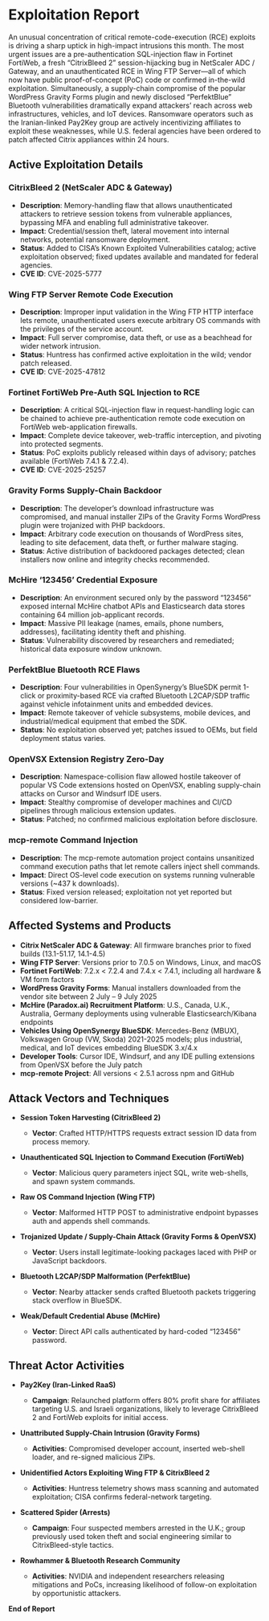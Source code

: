 # Exploitation Report

An unusual concentration of critical remote-code-execution (RCE) exploits is driving a sharp uptick in high-impact intrusions this month. The most urgent issues are a pre-authentication SQL-injection flaw in Fortinet FortiWeb, a fresh “CitrixBleed 2” session-hijacking bug in NetScaler ADC / Gateway, and an unauthenticated RCE in Wing FTP Server—all of which now have public proof-of-concept (PoC) code or confirmed in-the-wild exploitation. Simultaneously, a supply-chain compromise of the popular WordPress Gravity Forms plugin and newly disclosed “PerfektBlue” Bluetooth vulnerabilities dramatically expand attackers’ reach across web infrastructures, vehicles, and IoT devices. Ransomware operators such as the Iranian-linked Pay2Key group are actively incentivizing affiliates to exploit these weaknesses, while U.S. federal agencies have been ordered to patch affected Citrix appliances within 24 hours.

## Active Exploitation Details

### CitrixBleed 2 (NetScaler ADC & Gateway)
- **Description**: Memory-handling flaw that allows unauthenticated attackers to retrieve session tokens from vulnerable appliances, bypassing MFA and enabling full administrative takeover.  
- **Impact**: Credential/session theft, lateral movement into internal networks, potential ransomware deployment.  
- **Status**: Added to CISA’s Known Exploited Vulnerabilities catalog; active exploitation observed; fixed updates available and mandated for federal agencies.  
- **CVE ID**: CVE-2025-5777  

### Wing FTP Server Remote Code Execution
- **Description**: Improper input validation in the Wing FTP HTTP interface lets remote, unauthenticated users execute arbitrary OS commands with the privileges of the service account.  
- **Impact**: Full server compromise, data theft, or use as a beachhead for wider network intrusion.  
- **Status**: Huntress has confirmed active exploitation in the wild; vendor patch released.  
- **CVE ID**: CVE-2025-47812  

### Fortinet FortiWeb Pre-Auth SQL Injection to RCE
- **Description**: A critical SQL-injection flaw in request-handling logic can be chained to achieve pre-authentication remote code execution on FortiWeb web-application firewalls.  
- **Impact**: Complete device takeover, web-traffic interception, and pivoting into protected segments.  
- **Status**: PoC exploits publicly released within days of advisory; patches available (FortiWeb 7.4.1 & 7.2.4).  
- **CVE ID**: CVE-2025-25257  

### Gravity Forms Supply-Chain Backdoor
- **Description**: The developer’s download infrastructure was compromised, and manual installer ZIPs of the Gravity Forms WordPress plugin were trojanized with PHP backdoors.  
- **Impact**: Arbitrary code execution on thousands of WordPress sites, leading to site defacement, data theft, or further malware staging.  
- **Status**: Active distribution of backdoored packages detected; clean installers now online and integrity checks recommended.  

### McHire ‘123456’ Credential Exposure
- **Description**: An environment secured only by the password “123456” exposed internal McHire chatbot APIs and Elasticsearch data stores containing 64 million job-applicant records.  
- **Impact**: Massive PII leakage (names, emails, phone numbers, addresses), facilitating identity theft and phishing.  
- **Status**: Vulnerability discovered by researchers and remediated; historical data exposure window unknown.  

### PerfektBlue Bluetooth RCE Flaws
- **Description**: Four vulnerabilities in OpenSynergy’s BlueSDK permit 1-click or proximity-based RCE via crafted Bluetooth L2CAP/SDP traffic against vehicle infotainment units and embedded devices.  
- **Impact**: Remote takeover of vehicle subsystems, mobile devices, and industrial/medical equipment that embed the SDK.  
- **Status**: No exploitation observed yet; patches issued to OEMs, but field deployment status varies.  

### OpenVSX Extension Registry Zero-Day
- **Description**: Namespace-collision flaw allowed hostile takeover of popular VS Code extensions hosted on OpenVSX, enabling supply-chain attacks on Cursor and Windsurf IDE users.  
- **Impact**: Stealthy compromise of developer machines and CI/CD pipelines through malicious extension updates.  
- **Status**: Patched; no confirmed malicious exploitation before disclosure.  

### mcp-remote Command Injection
- **Description**: The mcp-remote automation project contains unsanitized command execution paths that let remote callers inject shell commands.  
- **Impact**: Direct OS-level code execution on systems running vulnerable versions (~437 k downloads).  
- **Status**: Fixed version released; exploitation not yet reported but considered low-barrier.  

## Affected Systems and Products

- **Citrix NetScaler ADC & Gateway**: All firmware branches prior to fixed builds (13.1-51.17, 14.1-4.5)  
- **Wing FTP Server**: Versions prior to 7.0.5 on Windows, Linux, and macOS  
- **Fortinet FortiWeb**: 7.2.x < 7.2.4 and 7.4.x < 7.4.1, including all hardware & VM form factors  
- **WordPress Gravity Forms**: Manual installers downloaded from the vendor site between 2 July – 9 July 2025  
- **McHire (Paradox.ai) Recruitment Platform**: U.S., Canada, U.K., Australia, Germany deployments using vulnerable Elasticsearch/Kibana endpoints  
- **Vehicles Using OpenSynergy BlueSDK**: Mercedes-Benz (MBUX), Volkswagen Group (VW, Skoda) 2021-2025 models; plus industrial, medical, and IoT devices embedding BlueSDK 3.x/4.x  
- **Developer Tools**: Cursor IDE, Windsurf, and any IDE pulling extensions from OpenVSX before the July patch  
- **mcp-remote Project**: All versions < 2.5.1 across npm and GitHub

## Attack Vectors and Techniques

- **Session Token Harvesting (CitrixBleed 2)**  
  - **Vector**: Crafted HTTP/HTTPS requests extract session ID data from process memory.  

- **Unauthenticated SQL Injection to Command Execution (FortiWeb)**  
  - **Vector**: Malicious query parameters inject SQL, write web-shells, and spawn system commands.  

- **Raw OS Command Injection (Wing FTP)**  
  - **Vector**: Malformed HTTP POST to administrative endpoint bypasses auth and appends shell commands.  

- **Trojanized Update / Supply-Chain Attack (Gravity Forms & OpenVSX)**  
  - **Vector**: Users install legitimate-looking packages laced with PHP or JavaScript backdoors.  

- **Bluetooth L2CAP/SDP Malformation (PerfektBlue)**  
  - **Vector**: Nearby attacker sends crafted Bluetooth packets triggering stack overflow in BlueSDK.  

- **Weak/Default Credential Abuse (McHire)**  
  - **Vector**: Direct API calls authenticated by hard-coded “123456” password.  

## Threat Actor Activities

- **Pay2Key (Iran-Linked RaaS)**  
  - **Campaign**: Relaunched platform offers 80% profit share for affiliates targeting U.S. and Israeli organizations, likely to leverage CitrixBleed 2 and FortiWeb exploits for initial access.  

- **Unattributed Supply-Chain Intrusion (Gravity Forms)**  
  - **Activities**: Compromised developer account, inserted web-shell loader, and re-signed malicious ZIPs.  

- **Unidentified Actors Exploiting Wing FTP & CitrixBleed 2**  
  - **Activities**: Huntress telemetry shows mass scanning and automated exploitation; CISA confirms federal-network targeting.  

- **Scattered Spider (Arrests)**  
  - **Campaign**: Four suspected members arrested in the U.K.; group previously used token theft and social engineering similar to CitrixBleed-style tactics.  

- **Rowhammer & Bluetooth Research Community**  
  - **Activities**: NVIDIA and independent researchers releasing mitigations and PoCs, increasing likelihood of follow-on exploitation by opportunistic attackers.  

**End of Report**